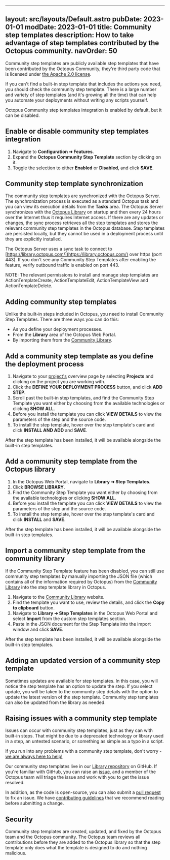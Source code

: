   ---
layout: src/layouts/Default.astro
pubDate: 2023-01-01
modDate: 2023-01-01
title: Community step templates
description: How to take advantage of step templates contributed by the Octopus community.
navOrder: 50
---

Community step templates are publicly available step templates that have been contributed by the Octopus Community, they're third party code that is licensed under [the Apache 2.0 license](https://github.com/OctopusDeploy/Library/blob/master/LICENSE.txt).

If you can't find a built-in step template that includes the actions you need, you should check the community step template. There is a large number and variety of step templates (and it's growing all the time) that can help you automate your deployments without writing any scripts yourself.

Octopus Community step templates integration is enabled by default, but it can be disabled.

## Enable or disable community step templates integration

1. Navigate to **Configuration ➜ Features**.
2. Expand the **Octopus Community Step Template** section by clicking on it.
3. Toggle the selection to either **Enabled** or **Disabled**, and click **SAVE**.

## Community step template synchronization

The community step templates are synchronized with the Octopus Server. The synchronization process is executed as a standard Octopus task and you can view its execution details from the **Tasks** area. The Octopus Server synchronizes with the [Octopus Library](https://library.octopus.com/) on startup and then every 24 hours over the Internet thus it requires Internet access. If there are any updates or changes, the sync process retrieves all the step templates and stores the relevant community step templates in the Octopus database. Step templates are persisted locally, but they cannot be used in a deployment process until they are explicitly installed.

The Octopus Server uses a sync task to connect to [https://library.octopus.com/](https://library.octopus.com/) over https (port 443). If you don't see any Community Step Templates after enabling the feature, verify outbound traffic is enabled on port 443.

NOTE: The relevant permissions to install and manage step templates are ActionTemplateCreate, ActionTemplateEdit, ActionTemplateView and ActionTemplateDelete.

## Adding community step templates

Unlike the built-in steps included in Octopus, you need to install Community Step Templates. There are three ways you can do this:

- As you define your deployment processes.
- From the **Library** area of the Octopus Web Portal.
- By importing them from the [Community Library](https://library.octopus.com/).

## Add a community step template as you define the deployment process

1. Navigate to your [project's](/docs/projects) overview page by selecting **Projects** and clicking on the project you are working with.
2. Click the **DEFINE YOUR DEPLOYMENT PROCESS** button, and click **ADD STEP**.
3. Scroll past the built-in step templates, and find the Community Step Template you want either by choosing from the available technologies or clicking **SHOW ALL**.
4. Before you install the template you can click **VIEW DETAILS** to view the parameters of the step and the source code.
5. To install the step template, hover over the step template's card and click **INSTALL AND ADD** and **SAVE**.

After the step template has been installed, it will be available alongside the built-in step templates.

## Add a community step template from the Octopus library

1. In the Octopus Web Portal, navigate to **Library ➜ Step Templates**.
2. Click **BROWSE LIBRARY**.
3. Find the Community Step Template you want either by choosing from the available technologies or clicking **SHOW ALL**.
4. Before you install the template you can click **VIEW DETAILS** to view the parameters of the step and the source code.
5. To install the step template, hover over the step template's card and click **INSTALL** and **SAVE**.

After the step template has been installed, it will be available alongside the built-in step templates.

## Import a community step template from the community library

If the Community Step Template feature has been disabled, you can still use community step templates by manually importing the JSON file (which contains all of the information required by Octopus) from the [Community Library](https://library.octopus.com/) into the step template library in Octopus.

1. Navigate to the [Community Library](https://library.octopus.com/) website.
2. Find the template you want to use, review the details, and click the **Copy to clipboard** button.
3. Navigate to **Library ➜ Step Templates** in the Octopus Web Portal and select **Import** from the custom step templates section.
4. Paste in the JSON document for the Step Template into the import window and click **SAVE**.

After the step template has been installed, it will be available alongside the built-in step templates.

## Adding an updated version of a community step template

Sometimes updates are available for step templates.  In this case, you will notice the step template has an option to update the step.  If you select update, you will be taken to the community step details with the option to update the latest version of the step template.  Community step templates can also be updated from the library as needed.

## Raising issues with a community step template

Issues can occur with community step templates, just as they can with built-in steps. That might be due to a deprecated technology or library used in a step, an untested scenario, or something as simple as a typo in a script.

If you run into any problems with a community step template, don't worry - [we are always here to help!](https://octopus.com/support)

Our community step templates live in our [Library repository](https://github.com/OctopusDeploy/Library) on GitHub. If you're familiar with GitHub, you can raise an [issue](https://github.com/OctopusDeploy/Library/issues), and a member of the Octopus team will triage the issue and work with you to get the issue resolved. 

In addition, as the code is open-source, you can also submit a [pull request](https://github.com/OctopusDeploy/Library/pulls) to fix an issue. We have [contributing guidelines](https://github.com/OctopusDeploy/Library/blob/master/.github/CONTRIBUTING.md) that we recommend reading before submitting a change.

## Security 

Community step templates are created, updated, and fixed by the Octopus team and the Octopus community. The Octopus team reviews all contributions before they are added to the Octopus library so that the step template only does what the template is designed to do and nothing malicious. 
